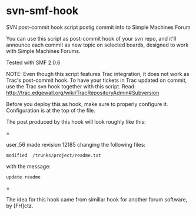 svn-smf-hook
============

SVN post-commit hook script postig commit info to Simple Machines Forum

You can use this script as post-commit hook of your svn repo,
and it'll announce each commit as new topic on selected boards,
designed to work with Simple Machines Forums.

Tested with SMF 2.0.6

NOTE: Even though this script features Trac integration, it does not work as Trac's post-commit hook. To have your tickets in Trac updated on commit, use the Trac svn hook together with this script. Read: http://trac.edgewall.org/wiki/TracRepositoryAdmin#Subversion

Before you deploy this as hook, make sure to properly configure it. Configuration is at the top of the file.

The post produced by this hook will look roughly like this:

=

user_56 made revision 12185 changing the following files:

~~~
modified  /trunks/project/readme.txt
~~~
with the message:

~~~
update readme
~~~

=

The idea for this hook came from similiar hook for another forum software, by [FH]ctz.
